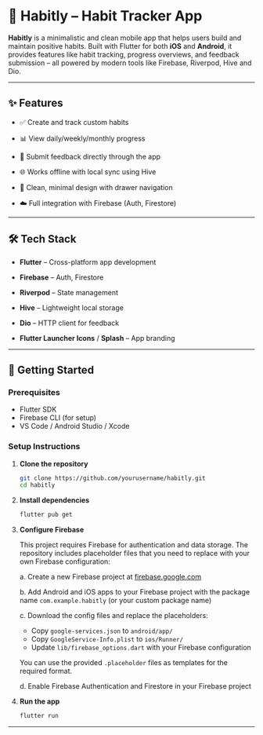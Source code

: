 # 📱 Habitly – Habit Tracker App

**Habitly** is a minimalistic and clean mobile app that helps users build and maintain positive habits. Built with Flutter for both **iOS** and **Android**, it provides features like habit tracking, progress overviews, and feedback submission – all powered by modern tools like Firebase, Riverpod, Hive and Dio.

---

## ✨ Features

- ✅ Create and track custom habits
- 📊 View daily/weekly/monthly progress

- 📝 Submit feedback directly through the app
- 🌐 Works offline with local sync using Hive
- 🎯 Clean, minimal design with drawer navigation
- ☁️ Full integration with Firebase (Auth, Firestore)

---

## 🛠️ Tech Stack

- **Flutter** – Cross-platform app development
- **Firebase** – Auth, Firestore
- **Riverpod** – State management
- **Hive** – Lightweight local storage
- **Dio** – HTTP client for feedback

- **Flutter Launcher Icons** / **Splash** – App branding

---

## 🚀 Getting Started

### Prerequisites

- Flutter SDK
- Firebase CLI (for setup)
- VS Code / Android Studio / Xcode

### Setup Instructions

1. **Clone the repository**
   ```bash
   git clone https://github.com/yourusername/habitly.git
   cd habitly
   ```

2. **Install dependencies**
   ```bash
   flutter pub get
   ```

3. **Configure Firebase**
   
   This project requires Firebase for authentication and data storage. The repository includes placeholder files that you need to replace with your own Firebase configuration:
   
   a. Create a new Firebase project at [firebase.google.com](https://firebase.google.com)
   
   b. Add Android and iOS apps to your Firebase project with the package name `com.example.habitly` (or your custom package name)
   
   c. Download the config files and replace the placeholders:
   
   - Copy `google-services.json` to `android/app/`
   - Copy `GoogleService-Info.plist` to `ios/Runner/`
   - Update `lib/firebase_options.dart` with your Firebase configuration
   
   You can use the provided `.placeholder` files as templates for the required format.
   
   d. Enable Firebase Authentication and Firestore in your Firebase project

4. **Run the app**
   ```bash
   flutter run
   ```

---
